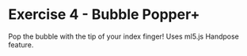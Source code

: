 # Exercise 4 - Bubble Popper+

Pop the bubble with the tip of your index finger!
Uses ml5.js Handpose feature.
